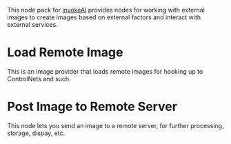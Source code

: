 This node pack for [invokeAI](https://github.com/invoke-ai/InvokeAI) provides nodes for working with external
images to create images based on external factors and interact with external services.

# Load Remote Image

This is an image provider that loads remote images for hooking up to ControlNets and such.

# Post Image to Remote Server

This node lets you send an image to a remote server, for further processing, storage, dispay, etc.
